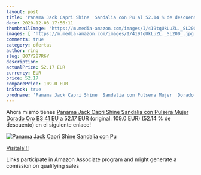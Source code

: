 ```yaml
---
layout: post
title: 'Panama Jack Capri Shine  Sandalia con Pu al 52.14 % de descuento'
date: 2020-12-03 17:56:11
thumbnailImage: 'https://m.media-amazon.com/images/I/419tqUkLuZL._SL200_.jpg'
images: [ 'https://m.media-amazon.com/images/I/419tqUkLuZL._SL200_.jpg' ]
comments: true
category: ofertas
author: ring
slug: B07Y287R6Y
description:
actualPrice: 52.17 EUR
currency: EUR
price: 52.17
comparePrice: 109.0 EUR
inStock: true
prodname: 'Panama Jack Capri Shine  Sandalia con Pulsera Mujer  Dorado  Oro B3   41 EU'
---
```


Ahora mismo tienes [Panama Jack Capri Shine  Sandalia con Pulsera Mujer  Dorado  Oro B3   41 EU](https://www.amazon.es/dp/B07Y287R6Y/?tag=tolees-21) a 52.17 EUR (original: 109.0 EUR) (52.14 %  de descuento) en el siguiente enlace!

[![Panama Jack Capri Shine  Sandalia con Pu](https://m.media-amazon.com/images/I/419tqUkLuZL._SL200_.jpg)](https://www.amazon.es/dp/B07Y287R6Y/?tag=tolees-21)

[Visítala!!!](https://www.amazon.es/dp/B07Y287R6Y/?tag=tolees-21)

Links participate in Amazon Associate program and might generate a comission on qualifying sales
